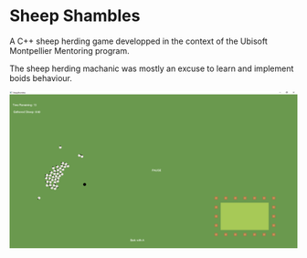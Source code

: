 # Sheep Shambles
A C++ sheep herding game developped in the context of the Ubisoft Montpellier Mentoring program.

The sheep herding machanic was mostly an excuse to learn and implement boids behaviour.

![](https://raw.githubusercontent.com/EFV0804/SheepHerding/main/screen_shot.PNG)
